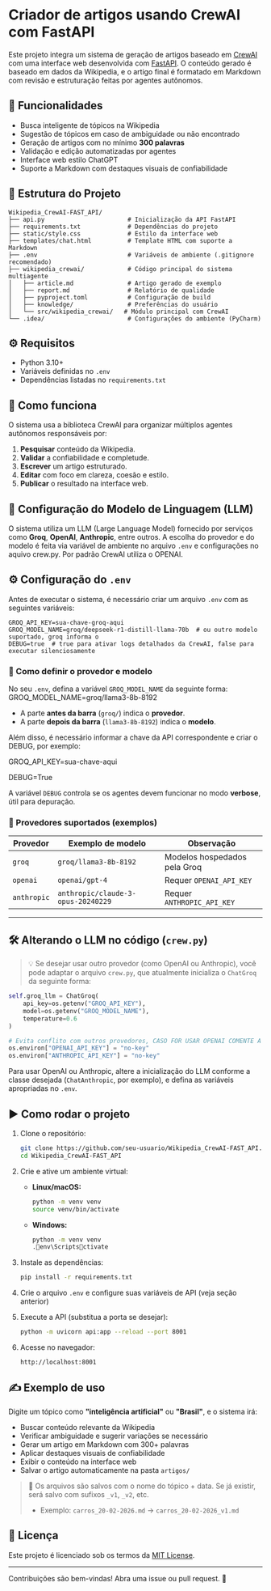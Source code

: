 # Criador de artigos usando CrewAI com FastAPI

Este projeto integra um sistema de geração de artigos baseado em [CrewAI](https://github.com/joaomdmoura/crewai) com uma interface web desenvolvida com [FastAPI](https://fastapi.tiangolo.com/). O conteúdo gerado é baseado em dados da Wikipedia, e o artigo final é formatado em Markdown com revisão e estruturação feitas por agentes autônomos.

## 🚀 Funcionalidades

- Busca inteligente de tópicos na Wikipedia
- Sugestão de tópicos em caso de ambiguidade ou não encontrado
- Geração de artigos com no mínimo **300 palavras**
- Validação e edição automatizadas por agentes
- Interface web estilo ChatGPT
- Suporte a Markdown com destaques visuais de confiabilidade

## 📂 Estrutura do Projeto

```
Wikipedia_CrewAI-FAST_API/
├── api.py                       # Inicialização da API FastAPI
├── requirements.txt             # Dependências do projeto
├── static/style.css             # Estilo da interface web
├── templates/chat.html          # Template HTML com suporte a Markdown
├── .env                         # Variáveis de ambiente (.gitignore recomendado)
├── wikipedia_crewai/            # Código principal do sistema multiagente
│   ├── article.md               # Artigo gerado de exemplo
│   ├── report.md                # Relatório de qualidade
│   ├── pyproject.toml           # Configuração de build
│   ├── knowledge/               # Preferências do usuário
│   └── src/wikipedia_crewai/   # Módulo principal com CrewAI
└── .idea/                       # Configurações do ambiente (PyCharm)
```

## ⚙️ Requisitos

- Python 3.10+
- Variáveis definidas no `.env`
- Dependências listadas no `requirements.txt`

## 🧠 Como funciona

O sistema usa a biblioteca CrewAI para organizar múltiplos agentes autônomos responsáveis por:

1. **Pesquisar** conteúdo da Wikipedia.
2. **Validar** a confiabilidade e completude.
3. **Escrever** um artigo estruturado.
4. **Editar** com foco em clareza, coesão e estilo.
5. **Publicar** o resultado na interface web.

## 🧠 Configuração do Modelo de Linguagem (LLM)

O sistema utiliza um LLM (Large Language Model) fornecido por serviços como **Groq**, **OpenAI**, **Anthropic**, entre outros. A escolha do provedor e do modelo é feita via variável de ambiente no arquivo `.env` e configurações no aquivo crew.py.
Por padrão CrewAI utiliza o OPENAI.

## ⚙️ Configuração do `.env`

Antes de executar o sistema, é necessário criar um arquivo `.env` com as seguintes variáveis:

```env
GROQ_API_KEY=sua-chave-groq-aqui
GROQ_MODEL_NAME=groq/deepseek-r1-distill-llama-70b  # ou outro modelo suportado, groq informa o 
DEBUG=true  # true para ativar logs detalhados da CrewAI, false para executar silenciosamente
```
### 🔧 Como definir o provedor e modelo

No seu `.env`, defina a variável `GROQ_MODEL_NAME` da seguinte forma:
GROQ_MODEL_NAME=groq/llama3-8b-8192

- A parte **antes da barra** (`groq/`) indica o **provedor**.
- A parte **depois da barra** (`llama3-8b-8192`) indica o **modelo**.

Além disso, é necessário informar a chave da API correspondente e criar o DEBUG, por exemplo:

GROQ_API_KEY=sua-chave-aqui 

DEBUG=True


A variável `DEBUG` controla se os agentes devem funcionar no modo **verbose**, útil para depuração.

### 📌 Provedores suportados (exemplos)

| Provedor   | Exemplo de modelo                      | Observação                               |
|------------|----------------------------------------|------------------------------------------|
| `groq`     | `groq/llama3-8b-8192`                  | Modelos hospedados pela Groq             |
| `openai`   | `openai/gpt-4`                         | Requer `OPENAI_API_KEY`                  |
| `anthropic`| `anthropic/claude-3-opus-20240229`     | Requer `ANTHROPIC_API_KEY`               |

---

## 🛠️ Alterando o LLM no código (`crew.py`)
> 💡 Se desejar usar outro provedor (como OpenAI ou Anthropic), você pode adaptar o arquivo `crew.py`, que atualmente inicializa o `ChatGroq` da seguinte forma:

```python
self.groq_llm = ChatGroq(
    api_key=os.getenv("GROQ_API_KEY"),
    model=os.getenv("GROQ_MODEL_NAME"),
    temperature=0.6
)

# Evita conflito com outros provedores, CASO FOR USAR OPENAI COMENTE A SEGUINTES LINHAS
os.environ["OPENAI_API_KEY"] = "no-key"
os.environ["ANTHROPIC_API_KEY"] = "no-key"
```

Para usar OpenAI ou Anthropic, altere a inicialização do LLM conforme a classe desejada (`ChatAnthropic`, por exemplo), e defina as variáveis apropriadas no `.env`.


## ▶️ Como rodar o projeto

1. Clone o repositório:
   ```bash
   git clone https://github.com/seu-usuario/Wikipedia_CrewAI-FAST_API.git
   cd Wikipedia_CrewAI-FAST_API
   ```

2. Crie e ative um ambiente virtual:

   - **Linux/macOS:**
     ```bash
     python -m venv venv
     source venv/bin/activate
     ```

   - **Windows:**
     ```bash
     python -m venv venv
     .env\Scriptsctivate
     ```

3. Instale as dependências:
   ```bash
   pip install -r requirements.txt
   ```

4. Crie o arquivo `.env` e configure suas variáveis de API (veja seção anterior)

5. Execute a API (substitua a porta se desejar):
   ```bash
   python -m uvicorn api:app --reload --port 8001
   ```

6. Acesse no navegador:
   ```
   http://localhost:8001
   ```

## ✍️ Exemplo de uso

Digite um tópico como **"inteligência artificial"** ou **"Brasil"**, e o sistema irá:

- Buscar conteúdo relevante da Wikipedia
- Verificar ambiguidade e sugerir variações se necessário
- Gerar um artigo em Markdown com 300+ palavras
- Aplicar destaques visuais de confiabilidade
- Exibir o conteúdo na interface web
- Salvar o artigo automaticamente na pasta `artigos/`

> 📝 Os arquivos são salvos com o nome do tópico + data. Se já existir, será salvo com sufixos `_v1`, `_v2`, etc.
> - Exemplo: `carros_20-02-2026.md` → `carros_20-02-2026_v1.md`

## 📄 Licença

Este projeto é licenciado sob os termos da [MIT License](LICENSE).

---

Contribuições são bem-vindas! Abra uma issue ou pull request. 🚀
